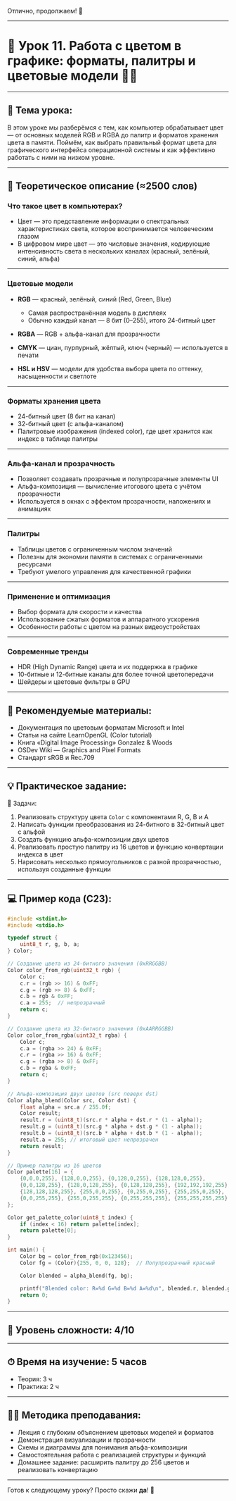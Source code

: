 Отлично, продолжаем! 🚀

---

# 🔹 Урок 11. Работа с цветом в графике: форматы, палитры и цветовые модели 🌈🎨

---

## 🧩 Тема урока:

В этом уроке мы разберёмся с тем, как компьютер обрабатывает цвет — от основных моделей RGB и RGBA до палитр и форматов хранения цвета в памяти. Поймём, как выбрать правильный формат цвета для графического интерфейса операционной системы и как эффективно работать с ними на низком уровне.

---

## 🧠 Теоретическое описание (≈2500 слов)

### Что такое цвет в компьютерах?

* Цвет — это представление информации о спектральных характеристиках света, которое воспринимается человеческим глазом
* В цифровом мире цвет — это числовые значения, кодирующие интенсивность света в нескольких каналах (красный, зелёный, синий, альфа)

---

### Цветовые модели

* **RGB** — красный, зелёный, синий (Red, Green, Blue)

  * Самая распространённая модель в дисплеях
  * Обычно каждый канал — 8 бит (0–255), итого 24-битный цвет
* **RGBA** — RGB + альфа-канал для прозрачности
* **CMYK** — циан, пурпурный, жёлтый, ключ (черный) — используется в печати
* **HSL и HSV** — модели для удобства выбора цвета по оттенку, насыщенности и светлоте

---

### Форматы хранения цвета

* 24-битный цвет (8 бит на канал)
* 32-битный цвет (с альфа-каналом)
* Палитровые изображения (indexed color), где цвет хранится как индекс в таблице палитры

---

### Альфа-канал и прозрачность

* Позволяет создавать прозрачные и полупрозрачные элементы UI
* Альфа-композиция — вычисление итогового цвета с учётом прозрачности
* Используется в окнах с эффектом прозрачности, наложениях и анимациях

---

### Палитры

* Таблицы цветов с ограниченным числом значений
* Полезны для экономии памяти в системах с ограниченными ресурсами
* Требуют умелого управления для качественной графики

---

### Применение и оптимизация

* Выбор формата для скорости и качества
* Использование сжатых форматов и аппаратного ускорения
* Особенности работы с цветом на разных видеоустройствах

---

### Современные тренды

* HDR (High Dynamic Range) цвета и их поддержка в графике
* 10-битные и 12-битные каналы для более точной цветопередачи
* Шейдеры и цветовые фильтры в GPU

---

## 📘 Рекомендуемые материалы:

* Документация по цветовым форматам Microsoft и Intel
* Статьи на сайте LearnOpenGL (Color tutorial)
* Книга «Digital Image Processing» Gonzalez & Woods
* OSDev Wiki — Graphics and Pixel Formats
* Стандарт sRGB и Rec.709

---

## 💡 Практическое задание:

🔨 Задачи:

1. Реализовать структуру цвета `Color` с компонентами R, G, B и A
2. Написать функции преобразования из 24-битного в 32-битный цвет с альфой
3. Создать функцию альфа-композиции двух цветов
4. Реализовать простую палитру из 16 цветов и функцию конвертации индекса в цвет
5. Нарисовать несколько прямоугольников с разной прозрачностью, используя созданные функции

---

## 💻 Пример кода (C23):

```c
#include <stdint.h>
#include <stdio.h>

typedef struct {
    uint8_t r, g, b, a;
} Color;

// Создание цвета из 24-битного значения (0xRRGGBB)
Color color_from_rgb(uint32_t rgb) {
    Color c;
    c.r = (rgb >> 16) & 0xFF;
    c.g = (rgb >> 8) & 0xFF;
    c.b = rgb & 0xFF;
    c.a = 255;  // непрозрачный
    return c;
}

// Создание цвета из 32-битного значения (0xAARRGGBB)
Color color_from_rgba(uint32_t rgba) {
    Color c;
    c.a = (rgba >> 24) & 0xFF;
    c.r = (rgba >> 16) & 0xFF;
    c.g = (rgba >> 8) & 0xFF;
    c.b = rgba & 0xFF;
    return c;
}

// Альфа-композиция двух цветов (src поверх dst)
Color alpha_blend(Color src, Color dst) {
    float alpha = src.a / 255.0f;
    Color result;
    result.r = (uint8_t)(src.r * alpha + dst.r * (1 - alpha));
    result.g = (uint8_t)(src.g * alpha + dst.g * (1 - alpha));
    result.b = (uint8_t)(src.b * alpha + dst.b * (1 - alpha));
    result.a = 255; // итоговый цвет непрозрачен
    return result;
}

// Пример палитры из 16 цветов
Color palette[16] = {
    {0,0,0,255}, {128,0,0,255}, {0,128,0,255}, {128,128,0,255},
    {0,0,128,255}, {128,0,128,255}, {0,128,128,255}, {192,192,192,255},
    {128,128,128,255}, {255,0,0,255}, {0,255,0,255}, {255,255,0,255},
    {0,0,255,255}, {255,0,255,255}, {0,255,255,255}, {255,255,255,255}
};

Color get_palette_color(uint8_t index) {
    if (index < 16) return palette[index];
    return palette[0];
}

int main() {
    Color bg = color_from_rgb(0x123456);
    Color fg = (Color){255, 0, 0, 128};  // Полупрозрачный красный

    Color blended = alpha_blend(fg, bg);

    printf("Blended color: R=%d G=%d B=%d A=%d\n", blended.r, blended.g, blended.b, blended.a);
    return 0;
}
```

---

## 🧠 Уровень сложности: 4/10

---

## ⏱ Время на изучение: 5 часов

* Теория: 3 ч
* Практика: 2 ч

---

## 🧑‍🏫 Методика преподавания:

* Лекция с глубоким объяснением цветовых моделей и форматов
* Демонстрация визуализации и прозрачности
* Схемы и диаграммы для понимания альфа-композиции
* Самостоятельная работа с реализацией структуры и функций
* Домашнее задание: расширить палитру до 256 цветов и реализовать конвертацию

---

Готов к следующему уроку? Просто скажи **да**! 🌟
